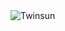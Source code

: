 <picture>
 <source media="(prefers-color-scheme: dark)" srcset="[YOUR-DARKMODE-IMAGE](https://vignette.wikia.nocookie.net/lba/images/4/4e/Twinsun.png/revision/latest?cb=20120307233830)">
 <source media="(prefers-color-scheme: light)" srcset="[YOUR-LIGHTMODE-IMAGE](https://vignette.wikia.nocookie.net/lba/images/4/4e/Twinsun.png/revision/latest?cb=20120307233830)">
 <img alt="Twinsun" src="[YOUR-DEFAULT-IMAGE](https://vignette.wikia.nocookie.net/lba/images/4/4e/Twinsun.png/revision/latest?cb=20120307233830)">
</picture>
